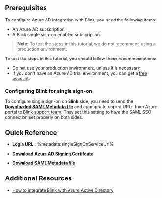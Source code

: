 ## Prerequisites

To configure Azure AD integration with Blink, you need the following items:

- An Azure AD subscription
- A Blink single sign-on enabled subscription

> **Note:**
> To test the steps in this tutorial, we do not recommend using a production environment.

To test the steps in this tutorial, you should follow these recommendations:

- Do not use your production environment, unless it is necessary.
- If you don't have an Azure AD trial environment, you can get a [free account](https://azure.microsoft.com/free/).

### Configuring Blink for single sign-on

To configure single sign-on on **Blink** side, you need to send the **[Downloaded SAML Metadata file](%metadata:metadataDownloadUrl%)** and appropriate copied URLs from Azure portal to [Blink support team](https://help.joinblink.com). They set this setting to have the SAML SSO connection set properly on both sides.

## Quick Reference

* **Login URL** : %metadata:singleSignOnServiceUrl%

* **[Download Azure AD Signing Certifcate](%metadata:CertificateDownloadRawUrl%)**

* **[Download SAML Metadata file](%metadata:metadataDownloadUrl%)**

## Additional Resources

* [How to integrate Blink with Azure Active Directory](https://docs.microsoft.com/azure/active-directory/saas-apps/blink-tutorial)
